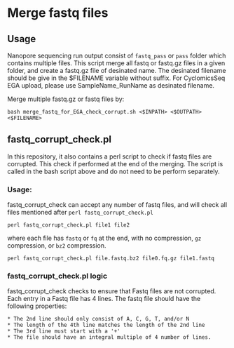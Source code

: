 # Merge fastq files

## Usage
Nanopore sequencing run output consist of `fastq_pass` or `pass` folder which contains multiple files. This script merge all fastq or fastq.gz files in a given folder, and create a fastq.gz file of desinated name. The desinated filename should be give in the $FILENAME variable without suffix. For CyclomicsSeq EGA upload, please use SampleName_RunName as desinated filename.

Merge multiple fastq.gz or fastq files by:

```
bash merge_fastq_for_EGA_check_corrupt.sh <$INPATH> <$OUTPATH> <$FILENAME>
```

## fastq_corrupt_check.pl
In this repository, it also contains a perl script to check if fastq files are corrupted. This check if performed at the end of the merging. The script is called in the bash script above and do not need to be perform separately. 

### Usage: 
fastq_corrupt_check can accept any number of fastq files, and will check all files mentioned after `perl fastq_corrupt_check.pl`

```
perl fastq_corrupt_check.pl file1 file2
```

where each file has `fastq` or `fq` at the end, with no compression, `gz` compression, or `bz2` compression.

```
perl fastq_corrupt_check.pl file.fastq.bz2 file0.fq.gz file1.fastq
```


### fastq_corrupt_check.pl logic

fastq_corrupt_check checks to ensure that Fastq files are not corrupted.  
Each entry in a Fastq file has 4 lines.  The fastq file should have the following properties:

    * The 2nd line should only consist of A, C, G, T, and/or N
    * The length of the 4th line matches the length of the 2nd line
    * The 3rd line must start with a '+'
    * The file should have an integral multiple of 4 number of lines.
    
